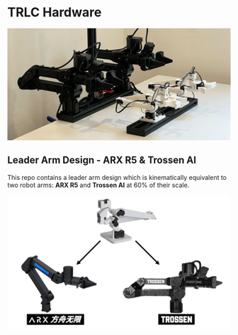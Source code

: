 # TRLC Hardware

<p align="center">
  <img src="images/hero.jpg"/>
</p>

## Leader Arm Design - ARX R5 & Trossen AI
This repo contains a leader arm design which is kinematically equivalent to two robot arms: **ARX R5** and **Trossen AI** at 60% of their scale.
<p align="center">
  <img src="images/leader.jpg"/>
</p>
